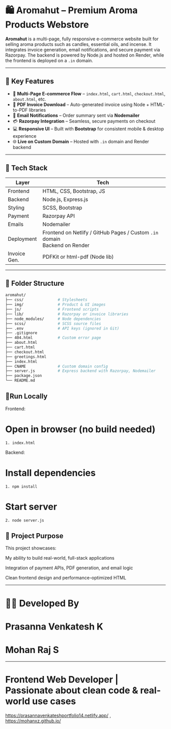 # 🛍️ Aromahut – Premium Aroma Products Webstore

**Aromahut** is a multi-page, fully responsive e-commerce website built for selling aroma products such as candles, essential oils, and incense. It integrates invoice generation, email notifications, and secure payment via Razorpay. The backend is powered by Node.js and hosted on Render, while the frontend is deployed on a `.in` domain.

---

## 🌟 Key Features

- 🛒 **Multi-Page E-commerce Flow** – `index.html`, `cart.html`, `checkout.html`, `about.html`, etc.
- 🧾 **PDF Invoice Download** – Auto-generated invoice using Node + HTML-to-PDF libraries
- 📧 **Email Notifications** – Order summary sent via **Nodemailer**
- 💳 **Razorpay Integration** – Seamless, secure payments on checkout
- 💻 **Responsive UI** – Built with **Bootstrap** for consistent mobile & desktop experience
- 🌐 **Live on Custom Domain** – Hosted with `.in` domain and Render backend

---

## 🧠 Tech Stack

| Layer        | Tech                          |
|--------------|-------------------------------|
| Frontend     | HTML, CSS, Bootstrap, JS      |
| Backend      | Node.js, Express.js           |
| Styling      | SCSS, Bootstrap               |
| Payment      | Razorpay API                  |
| Emails       | Nodemailer                    |
| Deployment   | Frontend on Netlify / GitHub Pages / Custom `.in` domain <br> Backend on Render |
| Invoice Gen. | PDFKit or html-pdf (Node lib) |

---

## 📂 Folder Structure

```bash
aromahut/
├── css/               # Stylesheets
├── img/               # Product & UI images
├── js/                # Frontend scripts
├── lib/               # Razorpay or invoice libraries
├── node_modules/      # Node dependencies
├── scss/              # SCSS source files
├── .env               # API keys (ignored in Git)
├── .gitignore
├── 404.html           # Custom error page
├── about.html
├── cart.html
├── checkout.html
├── greetings.html
├── index.html
├── CNAME              # Custom domain config
├── server.js          # Express backend with Razorpay, Nodemailer
├── package.json
└── README.md
```

## 🚀Run Locally

Frontend:
# Open in browser (no build needed)
    1. index.html

Backend:
# Install dependencies
    1. npm install
# Start server
    2. node server.js

## 🎯 Project Purpose 
This project showcases:

My ability to build real-world, full-stack applications

Integration of payment APIs, PDF generation, and email logic

Clean frontend design and performance-optimized HTML

---
# 🙋‍♂️ Developed By 
# Prasanna Venkatesh K
# Mohan Raj S
---

# Frontend Web Developer | Passionate about clean code & real-world use cases
https://prasannavenkateshportfolio14.netlify.app/ ,
https://mohanxz.github.io/
